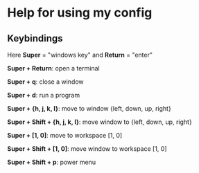 Help for using my config
========================

Keybindings
-----------

Here **Super** = "windows key" and **Return** = "enter"

**Super + Return**: open a terminal

**Super + q**: close a window

**Super + d**: run a program

**Super + {h, j, k, l}**: move to window {left, down, up, right}

**Super + Shift + {h, j, k, l}**: move window to {left, down, up, right}

**Super + [1, 0]**: move to workspace [1, 0]

**Super + Shift + [1, 0]**: move window to workspace [1, 0]

**Super + Shift + p**: power menu
